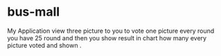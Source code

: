 # bus-mall
My Application view three picture to you to vote one picture every round you have 25 round
and then you show result in chart how many every picture voted and shown .